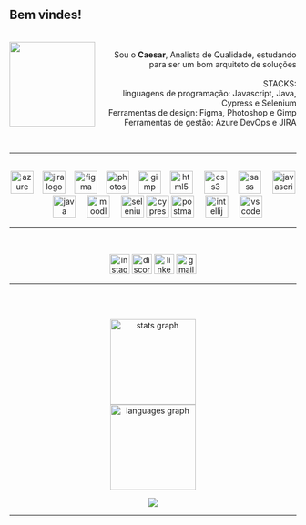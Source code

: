 <h2 align="left">Bem vindes!</h2>
<br>

<img align="left" width="150" height="150" src="https://i.ibb.co/jzJghDh/imagem-2024-08-28-143314183.png" />
<div align="center">
<p align="right">Sou o <b>Caesar</b>, Analista de Qualidade, estudando para ser um bom arquiteto de soluções<br>
  <br>STACKS:
<br>linguagens de programação: Javascript, Java, Cypress e Selenium <br>Ferramentas de design: Figma, Photoshop e Gimp
<br> Ferramentas de gestão: Azure DevOps e JIRA</p></div>
<br>


---

<br clear="both">

<div align="center">
  <a href= "https://azure.microsoft.com/pt-br/products/devops">
  <img src="https://cdn.jsdelivr.net/gh/devicons/devicon/icons/azure/azure-original.svg" height="40" alt="azure logo"  /><img width="12" /></a>
    <a href="https://www.atlassian.com/br/software/jira">
      <img src="https://cdn.jsdelivr.net/gh/devicons/devicon/icons/jira/jira-original.svg" height="40" alt="jira logo"  /><img width="12" /></a>
    <a href="https://www.figma.com"><img src="https://cdn.jsdelivr.net/gh/devicons/devicon/icons/figma/figma-original.svg" height="40" alt="figma logo"  /><img width="12" /></a>
  <a href="https://www.adobe.com/br/products/photoshop.html#modal-hash"><img src="https://cdn.simpleicons.org/adobephotoshop/31A8FF" height="40" alt="photoshop logo"  /><img width="12" /></a> 
    <a href="https://www.gimp.org"><img src="https://cdn.jsdelivr.net/gh/devicons/devicon/icons/gimp/gimp-original.svg" height="40" alt="gimp logo"  /><img width="12" /></a> 
  <img src="https://cdn.jsdelivr.net/gh/devicons/devicon/icons/html5/html5-original.svg" height="40" alt="html5 logo"  />
  <img width="12" />
  <img src="https://cdn.jsdelivr.net/gh/devicons/devicon/icons/css3/css3-original.svg" height="40" alt="css3 logo"  />
  <img width="12" />
  <img src="https://cdn.jsdelivr.net/gh/devicons/devicon/icons/sass/sass-original.svg" height="40" alt="sass logo"  />
  <img width="12" />
  <img src="https://cdn.jsdelivr.net/gh/devicons/devicon/icons/javascript/javascript-original.svg" height="40" alt="javascript logo"  />
  <img width="12" />
  <img src="https://cdn.jsdelivr.net/gh/devicons/devicon/icons/java/java-original.svg" height="40" alt="java logo"  />
  <img width="12" />
  <img src="https://cdn.jsdelivr.net/gh/devicons/devicon/icons/moodle/moodle-original.svg" height="40" alt="moodle logo"  />
  <img width="12" />
  <img src="https://skillicons.dev/icons?i=selenium" height="40" alt="selenium logo"  />  
   <a href="https://www.cypress.io" target="_blank" rel="noreferrer"> <img src="https://static-00.iconduck.com/assets.00/cypress-icon-2048x2045-rgul477b.png" alt="cypress" width="40" height="40"/></a>  
   <a href="https://postman.com" target="_blank" rel="noreferrer"><img src="https://www.vectorlogo.zone/logos/getpostman/getpostman-icon.svg" alt="postman" width="40" height="40"/></a> 
  <img width="12" />  
  <img src="https://cdn.jsdelivr.net/gh/devicons/devicon/icons/intellij/intellij-original.svg" height="40" alt="intellij logo"  />
  <img width="12" /> 
  <img src="https://cdn.jsdelivr.net/gh/devicons/devicon/icons/vscode/vscode-original.svg" height="40" alt="vscode logo"  />
</div>

---

<p><br></p>

<div align="center">
  <a href="https://www.instagram.com/kayzer_blacktiger/" target="_blank">
  <img src="https://img.shields.io/static/v1?message=Instagram&logo=instagram&label=&color=E4405F&logoColor=white&labelColor=&style=for-the-badge" height="35" alt="instagram logo"  /></a>
  <a href="discord.com\invite\kayzerblack" target="_blank">
    <img src="https://img.shields.io/static/v1?message=Discord&logo=discord&label=&color=7289DA&logoColor=white&labelColor=&style=for-the-badge" height="35" alt="discord logo"  /></a>
  <a href="https://www.linkedin.com/in/caesar-v-s-lima/" target="_blank">
    <img src="https://img.shields.io/static/v1?message=LinkedIn&logo=linkedin&label=&color=0077B5&logoColor=white&labelColor=&style=for-the-badge" height="35" alt="linkedin logo"  /></a>
  <a href="mailto:lvsouto96@gmail.com" target="_blank">
    <img src="https://img.shields.io/static/v1?message=Gmail&logo=gmail&label=&color=D14836&logoColor=white&labelColor=&style=for-the-badge" height="35" alt="gmail logo"  /></a>
</div>

---

<p><br></p>
<br>
<div align="center">
  <img src="https://github-readme-stats.vercel.app/api?username=caesarveras&hide_title=false&hide_rank=false&show_icons=true&include_all_commits=true&count_private=true&disable_animations=false&theme=dracula&locale=en&hide_border=false" height="150" alt="stats graph"  /><br>
  <img src="https://github-readme-stats.vercel.app/api/top-langs?username=caesarveras&locale=en&hide_title=false&layout=compact&card_width=320&langs_count=5&theme=dracula&hide_border=false" height="150" alt="languages graph"  />

[![](https://visitcount.itsvg.in/api?id=caesarveras&icon=0&color=2)](https://visitcount.itsvg.in)

---

</div>
<br clear="both">


